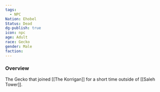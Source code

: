 ```yaml
---
tags:
  - NPC
Nation: Ehobel
Status: Dead
dg-publish: true
icon: npc
age: Adult
race: Gecko
gender: Male
faction:
---
```


### Overview
The Gecko that joined [[The Korrigan]] for a short time outside of [[Saleh Tower]].